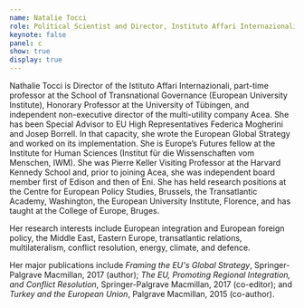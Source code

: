 ```yaml
---
name: Natalie Tocci
role: Political Scientist and Director, Instituto Affari Internazionali
keynote: false
panel: c
show: true
display: true
---
```


Nathalie Tocci is Director of the Istituto Affari Internazionali, part-time professor at the School of Transnational Governance (European University Institute), Honorary Professor at the University of Tübingen, and independent non-executive director of the multi-utility company Acea. She has been Special Advisor to EU High Representatives Federica Mogherini and Josep Borrell. In that capacity, she wrote the European Global Strategy and worked on its implementation. She is Europe’s Futures fellow at the Institute for Human Sciences (Institut für die Wissenschaften vom Menschen, IWM). She was Pierre Keller Visiting Professor at the Harvard Kennedy School and, prior to joining Acea, she was independent board member first of Edison and then of Eni. She has held research positions at the Centre for European Policy Studies, Brussels, the Transatlantic Academy, Washington, the European University Institute, Florence, and has taught at the College of Europe, Bruges.

Her research interests include European integration and European foreign policy, the Middle East, Eastern Europe, transatlantic relations, multilateralism, conflict resolution, energy, climate, and defence.

Her major publications include _Framing the EU's Global Strategy_, Springer-Palgrave Macmillan, 2017 (author); _The EU, Promoting Regional Integration, and Conflict Resolution_, Springer-Palgrave Macmillan, 2017 (co-editor); and _Turkey and the European Union_, Palgrave Macmillan, 2015 (co-author).

